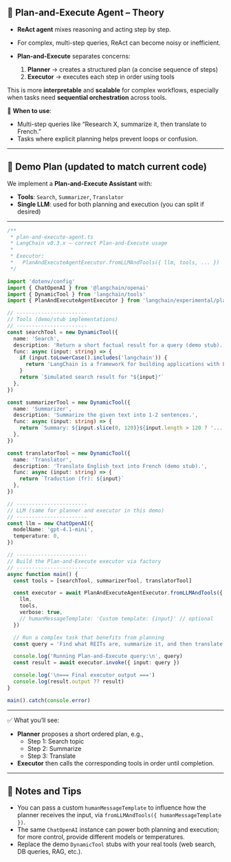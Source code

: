 ## 🔹 Plan-and-Execute Agent – Theory

- **ReAct agent** mixes reasoning and acting step by step.
- For complex, multi-step queries, ReAct can become noisy or inefficient.
- **Plan-and-Execute** separates concerns:

  1. **Planner** → creates a structured plan (a concise sequence of steps)
  2. **Executor** → executes each step in order using tools

This is more **interpretable** and **scalable** for complex workflows, especially when tasks need **sequential orchestration** across tools.

🔑 **When to use**:

- Multi-step queries like “Research X, summarize it, then translate to French.”
- Tasks where explicit planning helps prevent loops or confusion.

---

## 🔹 Demo Plan (updated to match current code)

We implement a **Plan-and-Execute Assistant** with:

- **Tools**: `Search`, `Summarizer`, `Translator`
- **Single LLM**: used for both planning and execution (you can split if desired)

---

```ts
/**
 * plan-and-execute-agent.ts
 * LangChain v0.3.x — correct Plan-and-Execute usage
 *
 * Executor:
 *   PlanAndExecuteAgentExecutor.fromLLMAndTools({ llm, tools, ... })
 */

import 'dotenv/config'
import { ChatOpenAI } from '@langchain/openai'
import { DynamicTool } from 'langchain/tools'
import { PlanAndExecuteAgentExecutor } from 'langchain/experimental/plan_and_execute'

// -----------------------
// Tools (demo/stub implementations)
// -----------------------
const searchTool = new DynamicTool({
  name: 'Search',
  description: 'Return a short factual result for a query (demo stub).',
  func: async (input: string) => {
    if (input.toLowerCase().includes('langchain')) {
      return 'LangChain is a framework for building applications with LLMs.'
    }
    return `Simulated search result for "${input}"`
  },
})

const summarizerTool = new DynamicTool({
  name: 'Summarizer',
  description: 'Summarize the given text into 1-2 sentences.',
  func: async (input: string) => {
    return `Summary: ${input.slice(0, 120)}${input.length > 120 ? '...' : ''}`
  },
})

const translatorTool = new DynamicTool({
  name: 'Translator',
  description: 'Translate English text into French (demo stub).',
  func: async (input: string) => {
    return `Traduction (fr): ${input}`
  },
})

// -----------------------
// LLM (same for planner and executor in this demo)
// -----------------------
const llm = new ChatOpenAI({
  modelName: 'gpt-4.1-mini',
  temperature: 0,
})

// -----------------------
// Build the Plan-and-Execute executor via factory
// -----------------------
async function main() {
  const tools = [searchTool, summarizerTool, translatorTool]

  const executor = await PlanAndExecuteAgentExecutor.fromLLMAndTools({
    llm,
    tools,
    verbose: true,
    // humanMessageTemplate: 'Custom template: {input}' // optional
  })

  // Run a complex task that benefits from planning
  const query = 'Find what REITs are, summarize it, and then translate the summary into French.'

  console.log('Running Plan-and-Execute query:\n', query)
  const result = await executor.invoke({ input: query })

  console.log('\n=== Final executor output ===')
  console.log(result.output ?? result)
}

main().catch(console.error)
```

---

✅ What you’ll see:

- **Planner** proposes a short ordered plan, e.g.,
  - Step 1: Search topic
  - Step 2: Summarize
  - Step 3: Translate
- **Executor** then calls the corresponding tools in order until completion.

---

## 🔹 Notes and Tips

- You can pass a custom `humanMessageTemplate` to influence how the planner receives the input, via `fromLLMAndTools({ humanMessageTemplate })`.
- The same `ChatOpenAI` instance can power both planning and execution; for more control, provide different models or temperatures.
- Replace the demo `DynamicTool` stubs with your real tools (web search, DB queries, RAG, etc.).
